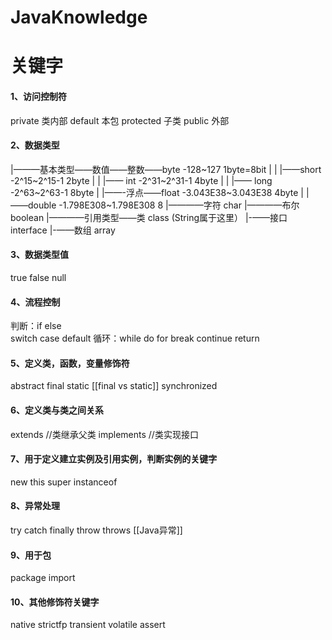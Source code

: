# JavaKnowledge
# 关键字
#### 1、访问控制符
private	类内部
default	本包
protected	子类
public		外部

#### 2、数据类型
|———基本类型——数值——整数——byte 		-128~127 1byte=8bit
		|		 |		|——short 		-2^15~2^15-1 2byte
		|		 |		|—— int		-2^31~2^31-1 4byte
		|		 |		|—— long		-2^63~2^63-1 8byte
		|		 |——-浮点——float		-3.043E38~3.043E38 4byte
		|				|——double		-1.798E308~1.798E308 8
		|————字符 char
		|————布尔 boolean
|————引用类型——类 class (String属于这里）
			|-——接口 interface
			|-——数组 array

#### 3、数据类型值
true 	false	 null

#### 4、流程控制
判断：if	else	
	 switch	case	default
循环：while  do  for	 break	continue	return

#### 5、定义类，函数，变量修饰符
abstract
final
static
[[final vs static]]
synchronized

#### 6、定义类与类之间关系
extends 	//类继承父类
implements	//类实现接口

#### 7、用于定义建立实例及引用实例，判断实例的关键字
new
this
super
instanceof

#### 8、异常处理
try
catch
finally
throw
throws
[[Java异常]]

#### 9、用于包
package	import

#### 10、其他修饰符关键字
native
strictfp
transient
volatile
assert






